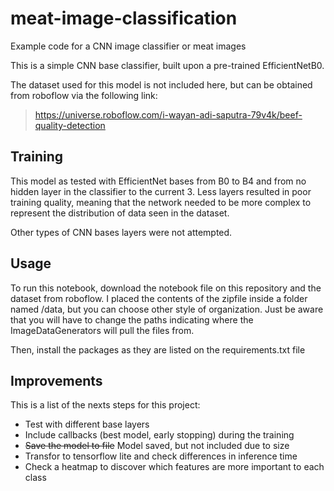 # meat-image-classification

Example code for a CNN image classifier or meat images

This is a simple CNN base classifier, built upon a pre-trained EfficientNetB0.

The dataset used for this model is not included here, but can be obtained from roboflow via the following link:
> https://universe.roboflow.com/i-wayan-adi-saputra-79v4k/beef-quality-detection

## Training

This model as tested with EfficientNet bases from B0 to B4 and from no hidden layer in the classifier to the current 3. Less layers resulted in poor training quality, meaning that the network needed to be more complex to represent the distribution of data seen in the dataset. 

Other types of CNN bases layers were not attempted.

## Usage

To run this notebook, download the notebook file on this repository and the dataset from roboflow. I placed the contents of the zipfile inside a folder named /data, but you can choose other style of organization. Just be aware that you will have to change the paths indicating where the ImageDataGenerators will pull the files from.

Then, install the packages as they are listed on the requirements.txt file

## Improvements

This is a list of the nexts steps for this project:

* Test with different base layers
* Include callbacks (best model, early stopping) during the training
* ~~Save the model to file~~ Model saved, but not included due to size
* Transfor to tensorflow lite and check differences in inference time
* Check a heatmap to discover which features are more important to each class


